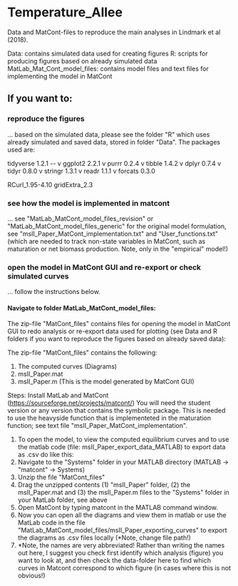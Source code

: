# Temperature_Allee
Data and MatCont-files to reproduce the main analyses in Lindmark et al (2018).

Data: contains simulated data used for creating figures
R: scripts for producing figures based on already simulated data
MatLab_Mat_Cont_model_files: contains model files and text files for implementing the model in MatCont


## If you want to:
### reproduce the figures 
... based on the simulated data, please see the folder "R" which uses already simulated and saved data, stored in folder "Data". The packages used are:

tidyverse 1.2.1 --
v ggplot2 2.2.1     v purrr   0.2.4
v tibble  1.4.2     v dplyr   0.7.4
v tidyr   0.8.0     v stringr 1.3.1
v readr   1.1.1     v forcats 0.3.0

RCurl_1.95-4.10
gridExtra_2.3

### see how the model is implemented in matcont
... see "MatLab_MatCont_model_files_revision" or "MatLab_MatCont_model_files_generic" for the original model formulation, see "msII_Paper_MatCont_implementation.txt" and "User_functions.txt" (which are needed to track non-state variables in MatCont, such as maturation or net biomass production. Note, only in the "empirical" model!)

### open the model in MatCont GUI and re-export or check simulated curves
... follow the instructions below.

#### Navigate to folder MatLab_MatCont_model_files:
The zip-file "MatCont_files" contains files for opening the model in MatCont GUI to redo analysis or re-export data used for plotting (see Data and R folders if you want to reproduce the figures based on already saved data):

The zip-file "MatCont_files" contains the following:
1) The computed curves (Diagrams)
2) msII_Paper.mat
3) msII_Paper.m (This is the model generated by MatCont GUI)

Steps:
Install MatLab and MatCont (https://sourceforge.net/projects/matcont/)
You will need the student version or any version that contains the symbolic package. This is needed to use the heavyside function that is implementeted in the maturation function; see text file "msII_Paper_MatCont_implementation".

1. To open the model, to view the computed equilibrium curves and to use the matlab code (file: msII_Paper_export_data_MATLAB) to export data as .csv do like this: 
2. Navigate to the "Systems" folder in your MATLAB directory (MATLAB -> "matcont" -> Systems) 
3. Unzip the file "MatCont_files"
4. Drag the unzipped contents (1) "msII_Paper" folder, (2) the msII_Paper.mat and (3) the msII_Paper.m files to the "Systems" folder in your MatLab folder, see above
5. Open MatCont by typing matcont in the MATLAB command window.
6. Now you can open all the diagrams and view them in matlab or use the MatLab code in the file "MatLab_MatCont_model_files/msII_Paper_exporting_curves" to export the diagrams as .csv files locally (*Note, change file path!)
7. *Note, the names are very abbreviated! Rather than writing the names out here, I suggest you check first identify which analysis (figure) you want to look at, and then check the data-folder here to find which curves in Matcont correspond to which figure (in cases where this is not obvious!)
